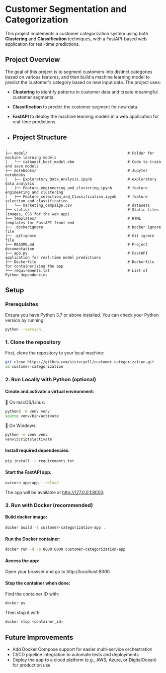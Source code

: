 # Customer Segmentation and Categorization

This project implements a customer categorization system using both **Clustering** and **Classification** techniques, with a FastAPI-based web application for real-time predictions.

## Project Overview

The goal of this project is to segment customers into distinct categories based on various features, and then build a machine learning model to predict the customer's category based on new input data. The project uses:
- **Clustering** to identify patterns in customer data and create meaningful customer segments.
- **Classification** to predict the customer segment for new data.
- **FastAPI** to deploy the machine learning models in a web application for real-time predictions.

- ## Project Structure

```plaintext
.
├── model/                                             # Folder for machine learning models
│   └── catboost_best_model.cbm                        # Code to train and save models
├── notebooks/                                         # Jupyter notebooks
│   ├── Exploratory_Data_Analysis.ipynb                # exploratory data analysis
│   ├── Feature_engineering_and_clustering.ipynb       # feature engineering and clustering
│   ├── Feature_selection_and_Classification.ipynb     # feature selection and classification
│   └── marketing_campaign.csv                         # datasets
├── static/                                            # Static files (images, CSS for the web app)
├── templates/                                         # HTML templates for FastAPI front-end
├── .dockerignore                                      # Docker ignore file
├── .gitignore                                         # Git ignore file
├── README.md                                          # Project documentation
├── app.py                                             # FastAPI application for real-time model predictions
├── Dockerfile                                         # Dockerfile for containerizing the app
└── requirements.txt                                   # List of Python dependencies

```

## Setup

### Prerequisites

Ensure you have Python 3.7 or above installed. You can check your Python version by running:

```bash
python --version
```

### 1. Clone the repository
First, clone the repository to your local machine:
```bash
git clone https://github.com/sisteryell/customer-categorization.git
cd customer-categorization
```

### 2. Run Locally with Python (optional)

#### Create and activate a virtual environment:

🔹 On macOS/Linux:

```bash
python3 -m venv venv
source venv/bin/activate
```

🔹 On Windows:

```bash
python -m venv venv
venv\Scripts\activate
```

#### Install required dependencies:

```bash
pip install -r requirements.txt
```

#### Start the FastAPI app:

```bash
uvicorn app:app --reload
```

The app will be available at http://127.0.0.1:8000.

### 3. Run with Docker (recommended)

#### Build docker image:

```bash
docker build -t customer-categorization-app .
```

#### Run the Docker container:

```bash
docker run -d -p 8000:8000 customer-categorization-app
```

#### Access the app:

Open your browser and go to http://localhost:8000.

#### Stop the container when done:

Find the container ID with:

```bash
docker ps
````

Then stop it with:

```bash
docker stop <container_id>
```

## Future Improvements
-  Add Docker Compose support for easier multi-service orchestration
-  CI/CD pipeline integration to automate tests and deployments
-  Deploy the app to a cloud platform (e.g., AWS, Azure, or DigitalOcean) for production use

